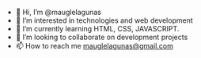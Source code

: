 - 👋 Hi, I’m @mauglelagunas
- 👀 I’m interested in technologies and web development
- 🌱 I’m currently learning HTML, CSS, JAVASCRIPT.
- 💞️ I’m looking to collaborate on development projects
- 📫 How to reach me mauglelagunas@gmail.com

<!---
mauglelagunas/mauglelagunas is a ✨ special ✨ repository because its `README.md` (this file) appears on your GitHub profile.
You can click the Preview link to take a look at your changes.
--->
